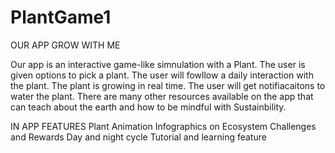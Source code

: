 # PlantGame1
OUR APP GROW WITH ME

Our app is an interactive game-like simnulation with a Plant. The user is given options to pick a plant. The user will fowllow a daily interaction with the plant. The plant is growing in real time. The user will get notifiacaitons to water the plant. There are many other resources available on the app that can teach about the earth and how to be mindful with Sustainbility. 

IN APP FEATURES
  Plant Animation
  Infographics on Ecosystem
  Challenges and Rewards
  Day and night cycle 
  Tutorial and learning feature
  
